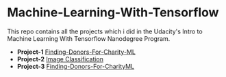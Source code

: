 # Machine-Learning-With-Tensorflow
This repo contains all the projects which i did in the Udacity's Intro to Machine Learning With Tensorflow Nanodegree Program.

* **Project-1** [Finding-Donors-For-Charity-ML](https://github.com/nihithreddy/Machine-Learning-With-Tensorflow/tree/master/Finding-Donors-For-CharityML)
* **Project-2** [Image Classification](https://github.com/nihithreddy/Machine-Learning-With-Tensorflow/tree/master/Image-Classification)
* **Project-3** [Finding-Donors-For-CharityML]()
